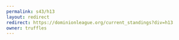 ```yaml
---
permalink: s43/h13
layout: redirect
redirect: https://dominionleague.org/current_standings?div=h13
owner: truffles
---
```

